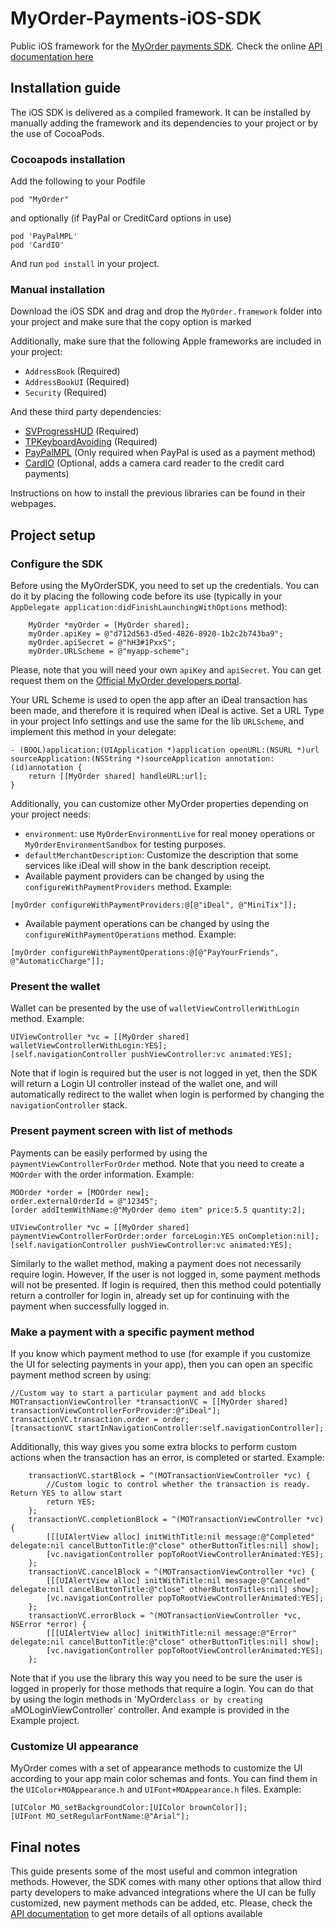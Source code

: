 MyOrder-Payments-iOS-SDK
========================

Public iOS framework for the [MyOrder payments SDK](http://myorder.nl/sdk). Check the online [API documentation here](http://htmlpreview.github.io/?https://github.com/MyOrder/MyOrder-Payments-iOS-SDK/blob/master/docs/html/index.html)

## Installation guide

The iOS SDK is delivered as a compiled framework. It can be installed by manually adding the framework and its dependencies to your project or by the use of CocoaPods.


### Cocoapods installation

Add the following to your Podfile
```
pod "MyOrder"
```

and optionally (if PayPal or CreditCard options in use)

```
pod 'PayPalMPL'
pod 'CardIO'
```

And run `pod install` in your project.


### Manual installation

Download the iOS SDK and drag and drop the `MyOrder.framework` folder into your project and make sure that the copy option is marked

Additionally, make sure that the following Apple frameworks are included in your project: 

* `AddressBook` (Required)
* `AddressBookUI` (Required)
* `Security` (Required)

And these third party dependencies:

* [SVProgressHUD](https://github.com/samvermette/SVProgressHUD) (Required)
* [TPKeyboardAvoiding](https://github.com/michaeltyson/TPKeyboardAvoiding) (Required)
* [PayPalMPL](https://developer.paypal.com/webapps/developer/docs/classic/mobile/gs_MPL/) (Only required when PayPal is used as a payment method)
* [CardIO](https://www.card.io/) (Optional, adds a camera card reader to the credit card payments)

Instructions on how to install the previous libraries can be found in their webpages.


## Project setup

### Configure the SDK

Before using the MyOrderSDK, you need to set up the credentials. You can do it by placing the following code before its use (typically in your `AppDelegate application:didFinishLaunchingWithOptions` method):

```
    MyOrder *myOrder = [MyOrder shared];
    myOrder.apiKey = @"d712d563-d5ed-4826-8920-1b2c2b743ba9";
    myOrder.apiSecret = @"hH3#1PxxS";
    myOrder.URLScheme = @"myapp-scheme";
```

Please, note that you will need your own `apiKey` and `apiSecret`. You can get request them on the [Official MyOrder developers portal](http://myorder.nl/sdk). 

Your URL Scheme is used to open the app after an iDeal transaction has been made, and therefore it is required when iDeal is active. Set a URL Type in your project Info settings and use the same for the lib `URLScheme`, and implement this method in your delegate:

```
- (BOOL)application:(UIApplication *)application openURL:(NSURL *)url sourceApplication:(NSString *)sourceApplication annotation:(id)annotation {
    return [[MyOrder shared] handleURL:url];
}
```

Additionally, you can customize other MyOrder properties depending on your project needs:

* `environment`: use `MyOrderEnvironmentLive` for real money operations or `MyOrderEnvironmentSandbox` for testing purposes.
* `defaultMerchantDescription`: Customize the description that some services like iDeal will show in the bank description receipt.
* Available payment providers can be changed by using the `configureWithPaymentProviders` method. Example:
```
[myOrder configureWithPaymentProviders:@[@"iDeal", @"MiniTix"]];
```
* Available payment operations can be changed by using the `configureWithPaymentOperations` method. Example:
```
[myOrder configureWithPaymentOperations:@[@"PayYourFriends", @"AutomaticCharge"]];
```

### Present the wallet

Wallet can be presented by the use of `walletViewControllerWithLogin` method. Example:

```
UIViewController *vc = [[MyOrder shared] walletViewControllerWithLogin:YES];
[self.navigationController pushViewController:vc animated:YES];    
```

Note that if login is required but the user is not logged in yet, then the SDK will return a Login UI controller instead of the wallet one, and will automatically redirect to the wallet when login is performed by changing the `navigationController` stack.


### Present payment screen with list of methods

Payments can be easily performed by using the `paymentViewControllerForOrder` method. Note that you need to create a `MOOrder` with the order information. Example:

```
MOOrder *order = [MOOrder new];
order.externalOrderId = @"12345";
[order addItemWithName:@"MyOrder demo item" price:5.5 quantity:2];
    
UIViewController *vc = [[MyOrder shared] paymentViewControllerForOrder:order forceLogin:YES onCompletion:nil];
[self.navigationController pushViewController:vc animated:YES];
```

Similarly to the wallet method, making a payment does not necessarily require login. However, If the user is not logged in, some payment methods will not be presented. If login is required, then this method could potentially return a controller for login in, already set up for continuing with the payment when successfully logged in.

### Make a payment with a specific payment method

If you know which payment method to use (for example if you customize the UI for selecting payments in your app), then you can open an specific payment method screen by using:

```
//Custom way to start a particular payment and add blocks
MOTransactionViewController *transactionVC = [[MyOrder shared] transactionViewControllerForProvider:@"iDeal"];
transactionVC.transaction.order = order;
[transactionVC startInNavigationController:self.navigationController];
```

Additionally, this way gives you some extra blocks to perform custom actions when the transaction has an error, is completed or started. Example:

```
    transactionVC.startBlock = ^(MOTransactionViewController *vc) {
        //Custom logic to control whether the transaction is ready. Return YES to allow start
        return YES;
    };
    transactionVC.completionBlock = ^(MOTransactionViewController *vc) {
        [[[UIAlertView alloc] initWithTitle:nil message:@"Completed" delegate:nil cancelButtonTitle:@"close" otherButtonTitles:nil] show];
        [vc.navigationController popToRootViewControllerAnimated:YES];
    };
    transactionVC.cancelBlock = ^(MOTransactionViewController *vc) {
        [[[UIAlertView alloc] initWithTitle:nil message:@"Canceled" delegate:nil cancelButtonTitle:@"close" otherButtonTitles:nil] show];
        [vc.navigationController popToRootViewControllerAnimated:YES];
    };
    transactionVC.errorBlock = ^(MOTransactionViewController *vc, NSError *error) {
        [[[UIAlertView alloc] initWithTitle:nil message:@"Error" delegate:nil cancelButtonTitle:@"close" otherButtonTitles:nil] show];
        [vc.navigationController popToRootViewControllerAnimated:YES];
    };
```

Note that if you use the library this way you need to be sure the user is logged in properly for those methods that require a login. You can do that by using the login methods in 'MyOrder` class or by creating a `MOLoginViewController` controller. And example is provided in the Example project.


### Customize UI appearance

MyOrder comes with a set of appearance methods to customize the UI according to your app main color schemas and fonts. You can find them in the `UIColor+MOAppearance.h` and `UIFont+MOAppearance.h` files. Example:

```
[UIColor MO_setBackgroundColor:[UIColor brownColor]];
[UIFont MO_setRegularFontName:@"Arial"];
```



## Final notes

This guide presents some of the most useful and common integration methods. However, the SDK comes with many other options that allow third party developers to make advanced integrations where the UI can be fully customized, new payment methods can be added, etc.
Please, check the [API documentation](http://htmlpreview.github.io/?https://github.com/MyOrder/MyOrder-Payments-iOS-SDK/blob/master/docs/html/index.html) to get more details of all options available

